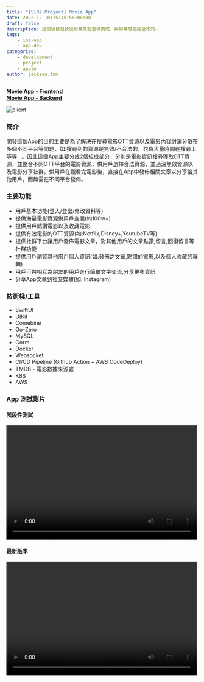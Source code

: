 ```yaml
---
title: "[Side-Project] Movie App"
date: 2022-12-10T15:45:56+08:00
draft: false
description: 這個項目是我從畢業專題重構而成，與畢業專題完全不同~
tags: 
    - ios-app
    - app-dev
categories: 
    - development
    - project
    - apple
author: jackson.tmm
---
```


[**Movie App - Frontend**](https://github.com/RyanTokManMokMTM/MovieAppSwiftUI.git)   
[**Movie App - Backend**](https://github.com/RyanTokManMokMTM/movie-server)

![client](/imgs/ott_app/movie-app/AppImg.png)

### 簡介
開發這個App的目的主要是為了解決在搜尋電影OTT資源以及電影內容討論分散在多個不同平台等問題，如:搜尋到的資源是無效/不合法的，花費大量時間在搜尋上等等...。因此這個App主要分成2個組成部分，分別是電影資訊搜尋獲取OTT資源，並整合不同OTT平台的電影資源，供用戶選擇合法資源，並過濾無效資源以及電影分享社群，供用戶在觀看完電影後，直接在App中發佈相關文章以分享給其他用戶，而無需在不同平台發佈。

### 主要功能
* 用戶基本功能(登入/登出/修改資料等)
* 提供海量電影資源供用戶查閱(約100w+)
* 提供用戶點讚電影以及收藏電影
* 提供有效電影的OTT資源(如:Netfilx,Disney+,YoutubeTV等)
* 提供社群平台讓用戶發佈電影文章，對其他用戶的文章點讚,留言,回復留言等社群功能
* 提供用戶瀏覽其他用戶個人資訊(如:發佈之文章,點讚的電影,以及個人收藏的專輯)
* 用戶可與相互為朋友的用戶進行簡單文字交流,分享更多資訊
* 分享App文章到社交媒體(如: Instagram)


### 技術棧/工具
* SwiftUI
* UIKit
* Comebine
* Go-Zero
* MySQL
* Gorm
* Docker
* Websocket
* CI/CD Pipeline (Github Action + AWS CodeDeploy)
* TMDB - 電影數據來源處
* K8S
* AWS



### App 測試影片

#### 階段性測試
<video src="/videos/ott-app.mov" controls="controls" width="500" height="300"></video> 

#### 最新版本
<video src="/videos/final-version.mp4" controls="controls" width="500" height="300"></video> 